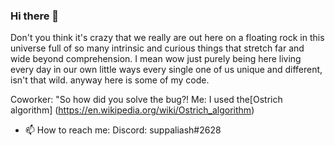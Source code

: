 ### Hi there 👋

Don't you think it's crazy that we really are out here on a floating rock in this universe full of so many intrinsic and curious things that stretch far and wide beyond comprehension. I mean wow just purely being here living every day in our own little ways every single one of us unique and different, isn't that wild. anyway here is some of my code.


Coworker: "So how did you solve the bug?!
Me: I used the[Ostrich algorithm] (https://en.wikipedia.org/wiki/Ostrich_algorithm)

- 📫 How to reach me: Discord: suppaliash#2628
<!--
**aljazst/aljazst** is a ✨ _special_ ✨ repository because its `README.md` (this file) appears on your GitHub profile.

Here are some ideas to get you started:

- 🔭 I’m currently working on ...
- 🌱 I’m currently learning ...
- 👯 I’m looking to collaborate on ...
- 🤔 I’m looking for help with ...
- 💬 Ask me about ...
- 📫 How to reach me: ...
- 😄 Pronouns: ...
- ⚡ Fun fact: ...
-->

